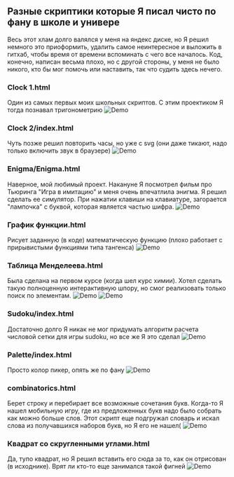 ## Разные скриптики которые Я писал чисто по фану в школе и универе
Весь этот хлам долго валялся у меня на яндекс диске, но Я решил немного это приоформить, удалить самое неинтересное и выложить в гитхаб, чтобы время от времени вспоминать с чего все началось. Код, конечно, написан весьма плохо, но с другой стороны, у меня не было никого, кто бы мог помочь или наставить, так что судить здесь нечего.

### Clock 1.html
Один из самых первых моих школьных скриптов. С этим проектиком Я тогда познавал тригонометрию
![Demo](.images/clock-1.png)

### Clock 2/index.html
Чуть позже решил повторить часы, но уже с svg (они даже тикают, надо только включить звук в браузере)
![Demo](.images/clock-2.png)

### Enigma/Enigma.html
Наверное, мой любимый проект. Накануне Я посмотрел фильм про Тьюринга "Игра в имитацию" и меня очень впечатлила энигма. Я решил сделать ее симулятор. При нажатии клавиши на клавиатуре, загорается "лампочка" с буквой, которая является частью шифра.
![Demo](.images/enigma.png)

### График функции.html
Рисует заданную (в коде) математическую функцию (плохо работает с прирывистыми функциями типа тангенса)
![Demo](.images/math-function.png)

### Таблица Менделеева.html
Была сделана на первом курсе (когда шел курс химии). Хотел сделать такую полноценную интерактивную шпору, но смог реализовать только поиск по элементам.
![Demo](.images/periodic-table-1.png)
![Demo](.images/periodic-table-2.png)

### Sudoku/index.html
Достаточно долго Я никак не мог придумать алгоритм расчета числовой сетки для игры sudoku, но все же Я это сделал
![Demo](.images/sudoku.png)

### Palette/index.html
Просто колор пикер, опять же по фану
![Demo](.images/palette.png)

### combinatorics.html
Берет строку и перебирает все возможные сочетания букв. Когда-то Я нашел мобильную игру, где из предложенных букв надо было собрать как можно больше слов. Этот скрипт еще подгружал словарь и искал слова из получавшихся наборов букв, но Я его не нашел(
![Demo](.images/combinatorics.png)

### Квадрат со скругленными углами.html
Да, тупо квадрат, но Я решил вставить его сюда за то, как он отрисован (в исходнике). Врят ли кто-то еще занимался такой фигней
![Demo](.images/just-square.png)
